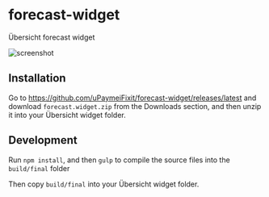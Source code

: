 # forecast-widget
Übersicht forecast widget

![screenshot](https://cloud.githubusercontent.com/assets/1683528/23091496/2550ccf0-f56c-11e6-8eee-85575ae2ea36.png)

## Installation
Go to https://github.com/uPaymeiFixit/forecast-widget/releases/latest and download `forecast.widget.zip` from the Downloads section, and then unzip it into your Übersicht widget folder.

## Development
Run `npm install`, and then `gulp` to compile the source files into the `build/final` folder

Then copy `build/final` into your Übersicht widget folder.
